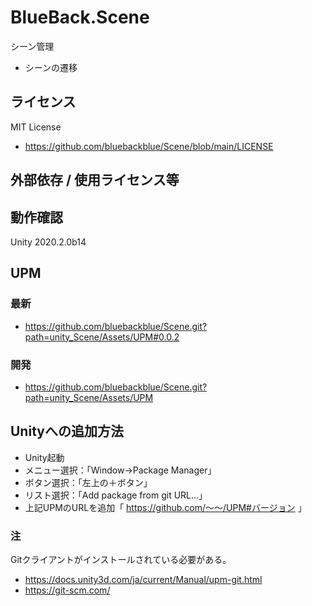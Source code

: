 # BlueBack.Scene
シーン管理
* シーンの遷移

## ライセンス
MIT License
* https://github.com/bluebackblue/Scene/blob/main/LICENSE

## 外部依存 / 使用ライセンス等

## 動作確認
Unity 2020.2.0b14

## UPM
### 最新
* https://github.com/bluebackblue/Scene.git?path=unity_Scene/Assets/UPM#0.0.2
### 開発
* https://github.com/bluebackblue/Scene.git?path=unity_Scene/Assets/UPM

## Unityへの追加方法
* Unity起動
* メニュー選択：「Window->Package Manager」
* ボタン選択：「左上の＋ボタン」
* リスト選択：「Add package from git URL...」
* 上記UPMのURLを追加「 https://github.com/～～/UPM#バージョン 」
### 注
Gitクライアントがインストールされている必要がある。
* https://docs.unity3d.com/ja/current/Manual/upm-git.html
* https://git-scm.com/

